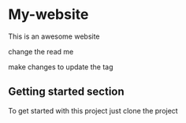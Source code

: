 # My-website
This is an awesome website

change the read me

make changes to update the tag

## Getting started section

To get started with this project just clone the project
